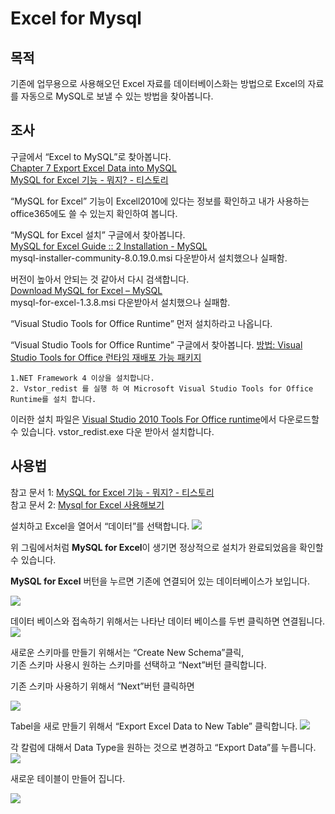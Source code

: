 # Excel for Mysql

## 목적
기존에 업무용으로 사용해오던 Excel 자료를 데이터베이스화는 방법으로 Excel의 자료를 자동으로 MySQL로 보낼 수 있는 방법을 찾아봅니다.

## 조사
구글에서 “Excel to MySQL”로 찾아봅니다.    
[Chapter 7 Export Excel Data into MySQL](https://dev.mysql.com/doc/mysql-for-excel/en/mysql-for-excel-export.html)    
[MySQL for Excel 기능 - 뭐지? - 티스토리](https://2ssoosike.tistory.com/257)    

“MySQL for Excel” 기능이 Excell2010에 있다는 정보를 확인하고 내가 사용하는 office365에도 쓸 수 있는지 확인하여 봅니다.    

“MySQL for Excel 설치” 구글에서 찾아봅니다.    
[MySQL for Excel Guide :: 2 Installation - MySQL](https://dev.mysql.com/doc/mysql-for-excel/en/mysql-for-excel-install.html)        
mysql-installer-community-8.0.19.0.msi 다운받아서 설치했으나 실패함.


버전이 높아서 안되는 것 같아서 다시 검색합니다.       
[Download MySQL for Excel – MySQL](https://dev.mysql.com/downloads/windows/excel/)    
mysql-for-excel-1.3.8.msi 다운받아서 설치했으나 실패함.    


“Visual Studio Tools for Office Runtime” 먼저 설치하라고 나옵니다.    

“Visual Studio Tools for Office Runtime” 구글에서 찾아봅니다.
[방법: Visual Studio Tools for Office 런타임 재배포 가능 패키지](https://docs.microsoft.com/ko-kr/visualstudio/vsto/how-to-install-the-visual-studio-tools-for-office-runtime-redistributable?view=vs-2019)    

    1.NET Framework 4 이상을 설치합니다.
    2. Vstor_redist 를 실행 하 여 Microsoft Visual Studio Tools for Office Runtime를 설치 합니다.

이러한 설치 파일은 [Visual Studio 2010 Tools For Office runtime](https://www.microsoft.com/ko-kr/download/details.aspx?id=48217)에서 다운로드할 수 있습니다.
vstor_redist.exe 다운 받아서 설치합니다.

## 사용법
참고 문서 1: [MySQL for Excel 기능 - 뭐지? - 티스토리](https://2ssoosike.tistory.com/257)    
참고 문서 2: [Mysql for Excel 사용해보기](https://m.blog.naver.com/PostView.nhn?blogId=good_ray&logNo=221538398631&proxyReferer=https%3A%2F%2Fwww.google.com%2F)    
    

설치하고 Excel을 열어서 “데이터”를 선택합니다.
![](images/ERP/excel_data.jpg)    

위 그림에서처럼 **MySQL for Excel**이 생기면 정상적으로 설치가 완료되었음을 확인할 수 있습니다.    

**MySQL for Excel** 버턴을 누르면 기존에 연결되어 있는 데이터베이스가 보입니다.    

 ![](images/ERP/ExcelforMySQLPressed.jpg)    

데이터 베이스와 접속하기 위해서는 나타난 데이터 베이스를 두번 클릭하면 연결됩니다.    
 ![](images/ERP/selectdatabaseschema.jpg)    


새로운 스키마를 만들기 위해서는 “Create New Schema”클릭,    
기존 스키마 사용시 원하는 스키마를 선택하고 “Next”버턴 클릭합니다.    

기존 스키마 사용하기 위해서 “Next”버턴 클릭하면    

 ![](images/ERP/exportExcelDataToNewTable.jpg)    


Tabel을 새로 만들기 위해서 “Export Excel Data to New Table” 클릭합니다.
 ![](images/ERP/exportDataToMysql.jpg)        
 
각 칼럼에 대해서 Data Type을 원하는 것으로 변경하고 “Export Data”를 누릅니다.
 ![](images/ERP/exportDataToMysql_change.jpg)        

새로운 테이블이 만들어 집니다.    

![](images/ERP/exportExcelDataToNewTableMade.jpg)
 



